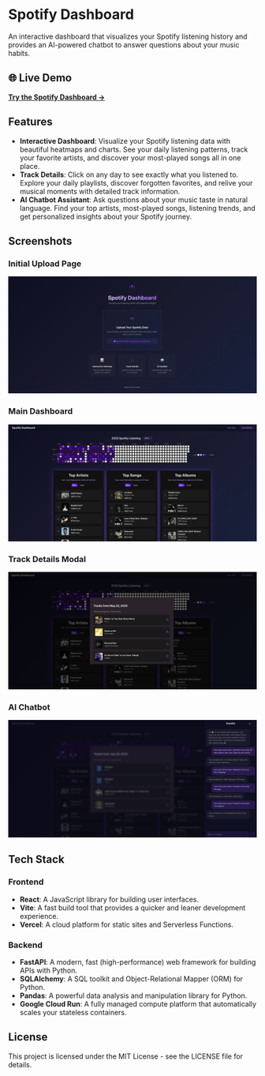 # Spotify Dashboard

An interactive dashboard that visualizes your Spotify listening history and provides an AI-powered chatbot to answer questions about your music habits.

## 🌐 Live Demo

**[Try the Spotify Dashboard →](https://spotify-dashboard-phi.vercel.app/)**

## Features

- **Interactive Dashboard**: Visualize your Spotify listening data with beautiful heatmaps and charts. See your daily listening patterns, track your favorite artists, and discover your most-played songs all in one place.
- **Track Details**: Click on any day to see exactly what you listened to. Explore your daily playlists, discover forgotten favorites, and relive your musical moments with detailed track information.
- **AI Chatbot Assistant**: Ask questions about your music taste in natural language. Find your top artists, most-played songs, listening trends, and get personalized insights about your Spotify journey.

## Screenshots

### Initial Upload Page

![Initial Login](InitialLogin-v2.png)

### Main Dashboard

![Home Page](HomePage-v2.png)

### Track Details Modal

![Track List Modal](TrackListModal-v2.png)

### AI Chatbot

![Chatbot](Chatbot-v2.png)

## Tech Stack

### Frontend

- **React**: A JavaScript library for building user interfaces.
- **Vite**: A fast build tool that provides a quicker and leaner development experience.
- **Vercel**: A cloud platform for static sites and Serverless Functions.

### Backend

- **FastAPI**: A modern, fast (high-performance) web framework for building APIs with Python.
- **SQLAlchemy**: A SQL toolkit and Object-Relational Mapper (ORM) for Python.
- **Pandas**: A powerful data analysis and manipulation library for Python.
- **Google Cloud Run**: A fully managed compute platform that automatically scales your stateless containers.

## License

This project is licensed under the MIT License - see the LICENSE file for details.
